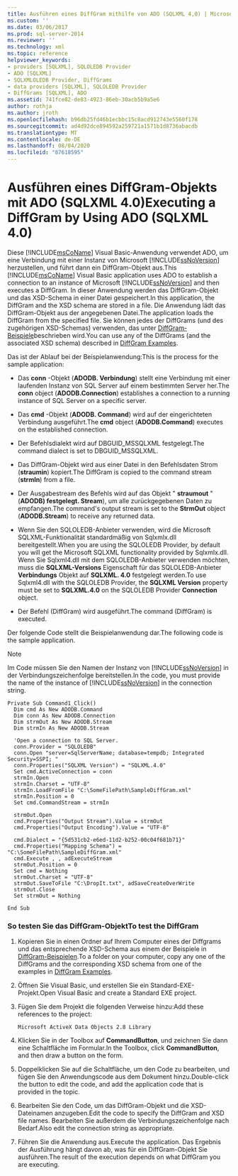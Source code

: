 ```yaml
---
title: Ausführen eines DiffGram mithilfe von ADO (SQLXML 4,0) | Microsoft-Dokumentation
ms.custom: ''
ms.date: 03/06/2017
ms.prod: sql-server-2014
ms.reviewer: ''
ms.technology: xml
ms.topic: reference
helpviewer_keywords:
- providers [SQLXML], SQLOLEDB Provider
- ADO [SQLXML]
- SQLXMLOLEDB Provider, DiffGrams
- data providers [SQLXML], SQLOLEDB Provider
- DiffGrams [SQLXML], ADO
ms.assetid: 741fce82-de83-4923-86eb-30acb5b9a5e6
author: rothja
ms.author: jroth
ms.openlocfilehash: b96db25fd46b1ecbbc15c8acd912743e5560f178
ms.sourcegitcommit: ad4d92dce894592a259721a1571b1d8736abacdb
ms.translationtype: MT
ms.contentlocale: de-DE
ms.lasthandoff: 08/04/2020
ms.locfileid: "87618595"
---
```

# <a name="executing-a-diffgram-by-using-ado-sqlxml-40"></a><span data-ttu-id="d615d-102">Ausführen eines DiffGram-Objekts mit ADO (SQLXML 4.0)</span><span class="sxs-lookup"><span data-stu-id="d615d-102">Executing a DiffGram by Using ADO (SQLXML 4.0)</span></span>
  <span data-ttu-id="d615d-103">Diese [!INCLUDE[msCoName](../../../includes/msconame-md.md)] Visual Basic-Anwendung verwendet ADO, um eine Verbindung mit einer Instanz von Microsoft [!INCLUDE[ssNoVersion](../../../includes/ssnoversion-md.md)] herzustellen, und führt dann ein DiffGram-Objekt aus.</span><span class="sxs-lookup"><span data-stu-id="d615d-103">This [!INCLUDE[msCoName](../../../includes/msconame-md.md)] Visual Basic application uses ADO to establish a connection to an instance of Microsoft [!INCLUDE[ssNoVersion](../../../includes/ssnoversion-md.md)] and then executes a DiffGram.</span></span> <span data-ttu-id="d615d-104">In dieser Anwendung werden das DiffGram-Objekt und das XSD-Schema in einer Datei gespeichert.</span><span class="sxs-lookup"><span data-stu-id="d615d-104">In this application, the DiffGram and the XSD schema are stored in a file.</span></span> <span data-ttu-id="d615d-105">Die Anwendung lädt das DiffGram-Objekt aus der angegebenen Datei.</span><span class="sxs-lookup"><span data-stu-id="d615d-105">The application loads the DiffGram from the specified file.</span></span> <span data-ttu-id="d615d-106">Sie können jedes der DiffGrams (und des zugehörigen XSD-Schemas) verwenden, das unter [DiffGram-Beispiele](diffgram-examples-sqlxml-4-0.md)beschrieben wird.</span><span class="sxs-lookup"><span data-stu-id="d615d-106">You can use any of the DiffGrams (and the associated XSD schema) described in [DiffGram Examples](diffgram-examples-sqlxml-4-0.md).</span></span>  
  
 <span data-ttu-id="d615d-107">Das ist der Ablauf bei der Beispielanwendung:</span><span class="sxs-lookup"><span data-stu-id="d615d-107">This is the process for the sample application:</span></span>  
  
-   <span data-ttu-id="d615d-108">Das **conn** -Objekt (**ADODB. Verbindung**) stellt eine Verbindung mit einer laufenden Instanz von SQL Server auf einem bestimmten Server her.</span><span class="sxs-lookup"><span data-stu-id="d615d-108">The **conn** object (**ADODB.Connection**) establishes a connection to a running instance of SQL Server on a specific server.</span></span>  
  
-   <span data-ttu-id="d615d-109">Das **cmd** -Objekt (**ADODB. Command**) wird auf der eingerichteten Verbindung ausgeführt.</span><span class="sxs-lookup"><span data-stu-id="d615d-109">The **cmd** object (**ADODB.Command**) executes on the established connection.</span></span>  
  
-   <span data-ttu-id="d615d-110">Der Befehlsdialekt wird auf DBGUID_MSSQLXML festgelegt.</span><span class="sxs-lookup"><span data-stu-id="d615d-110">The command dialect is set to DBGUID_MSSQLXML.</span></span>  
  
-   <span data-ttu-id="d615d-111">Das DiffGram-Objekt wird aus einer Datei in den Befehlsdaten Strom (**straumin**) kopiert.</span><span class="sxs-lookup"><span data-stu-id="d615d-111">The DiffGram is copied to the command stream (**strmIn**) from a file.</span></span>  
  
-   <span data-ttu-id="d615d-112">Der Ausgabestream des Befehls wird auf das Objekt " **straumout** " (**ADODB) festgelegt. Stream**), um alle zurückgegebenen Daten zu empfangen.</span><span class="sxs-lookup"><span data-stu-id="d615d-112">The command's output stream is set to the **StrmOut** object (**ADODB.Stream**) to receive any returned data.</span></span>  
  
-   <span data-ttu-id="d615d-113">Wenn Sie den SQLOLEDB-Anbieter verwenden, wird die Microsoft SQLXML-Funktionalität standardmäßig von Sqlxmlx.dll bereitgestellt.</span><span class="sxs-lookup"><span data-stu-id="d615d-113">When you are using the SQLOLEDB Provider, by default you will get the Microsoft SQLXML functionality provided by Sqlxmlx.dll.</span></span> <span data-ttu-id="d615d-114">Wenn Sie Sqlxml4.dll mit dem SQLOLEDB-Anbieter verwenden möchten, muss die **SQLXML-Versions** Eigenschaft für das SQLOLEDB-Anbieter **Verbindungs** Objekt auf **SQLXML. 4.0** festgelegt werden.</span><span class="sxs-lookup"><span data-stu-id="d615d-114">To use Sqlxml4.dll with the SQLOLEDB Provider, the **SQLXML Version** property must be set to **SQLXML.4.0** on the SQLOLEDB Provider **Connection** object.</span></span>  
  
-   <span data-ttu-id="d615d-115">Der Befehl (DiffGram) wird ausgeführt.</span><span class="sxs-lookup"><span data-stu-id="d615d-115">The command (DiffGram) is executed.</span></span>  
  
 <span data-ttu-id="d615d-116">Der folgende Code stellt die Beispielanwendung dar.</span><span class="sxs-lookup"><span data-stu-id="d615d-116">The following code is the sample application.</span></span>  
  
> [!NOTE]  
>  <span data-ttu-id="d615d-117">Im Code müssen Sie den Namen der Instanz von [!INCLUDE[ssNoVersion](../../../includes/ssnoversion-md.md)] in der Verbindungszeichenfolge bereitstellen.</span><span class="sxs-lookup"><span data-stu-id="d615d-117">In the code, you must provide the name of the instance of [!INCLUDE[ssNoVersion](../../../includes/ssnoversion-md.md)] in the connection string.</span></span>  
  
```  
Private Sub Command1_Click()  
  Dim cmd As New ADODB.Command  
  Dim conn As New ADODB.Connection  
  Dim strmOut As New ADODB.Stream  
  Dim strmIn As New ADODB.Stream  
  
  'Open a connection to SQL Server.  
  conn.Provider = "SQLOLEDB"  
  conn.Open "server=SqlServerName; database=tempdb; Integrated Security=SSPI; "  
  conn.Properties("SQLXML Version") = "SQLXML.4.0"  
  Set cmd.ActiveConnection = conn  
  strmIn.Open  
  strmIn.Charset = "UTF-8"  
  strmIn.LoadFromFile "C:\SomeFilePath\SampleDiffGram.xml"  
  strmIn.Position = 0  
  Set cmd.CommandStream = strmIn  
  
  strmOut.Open  
  cmd.Properties("Output Stream").Value = strmOut  
  cmd.Properties("Output Encoding").Value = "UTF-8"  
  
  cmd.Dialect = "{5d531cb2-e6ed-11d2-b252-00c04f681b71}"  
  cmd.Properties("Mapping Schema") = "C:\SomeFilePath\SampleDiffGram.xml"  
  cmd.Execute , , adExecuteStream  
  strmOut.Position = 0  
  Set cmd = Nothing  
  strmOut.Charset = "UTF-8"  
  strmOut.SaveToFile "C:\DropIt.txt", adSaveCreateOverWrite  
  strmOut.Close  
  Set strmOut = Nothing  
  
End Sub  
```  
  
### <a name="to-test-the-diffgram"></a><span data-ttu-id="d615d-118">So testen Sie das DiffGram-Objekt</span><span class="sxs-lookup"><span data-stu-id="d615d-118">To test the DiffGram</span></span>  
  
1.  <span data-ttu-id="d615d-119">Kopieren Sie in einen Ordner auf Ihrem Computer eines der Diffgrams und das entsprechende XSD-Schema aus einem der Beispiele in [DiffGram-Beispielen](diffgram-examples-sqlxml-4-0.md).</span><span class="sxs-lookup"><span data-stu-id="d615d-119">To a folder on your computer, copy any one of the DiffGrams and the corresponding XSD schema from one of the examples in [DiffGram Examples](diffgram-examples-sqlxml-4-0.md).</span></span>  
  
2.  <span data-ttu-id="d615d-120">Öffnen Sie Visual Basic, und erstellen Sie ein Standard-EXE-Projekt.</span><span class="sxs-lookup"><span data-stu-id="d615d-120">Open Visual Basic and create a Standard EXE project.</span></span>  
  
3.  <span data-ttu-id="d615d-121">Fügen Sie dem Projekt die folgenden Verweise hinzu:</span><span class="sxs-lookup"><span data-stu-id="d615d-121">Add these references to the project:</span></span>  
  
    ```  
    Microsoft ActiveX Data Objects 2.8 Library  
    ```  
  
4.  <span data-ttu-id="d615d-122">Klicken Sie in der Toolbox auf **CommandButton**, und zeichnen Sie dann eine Schaltfläche im Formular.</span><span class="sxs-lookup"><span data-stu-id="d615d-122">In the Toolbox, click **CommandButton**, and then draw a button on the form.</span></span>  
  
5.  <span data-ttu-id="d615d-123">Doppelklicken Sie auf die Schaltfläche, um den Code zu bearbeiten, und fügen Sie den Anwendungscode aus dem Dokument hinzu.</span><span class="sxs-lookup"><span data-stu-id="d615d-123">Double-click the button to edit the code, and add the application code that is provided in the topic.</span></span>  
  
6.  <span data-ttu-id="d615d-124">Bearbeiten Sie den Code, um das DiffGram-Objekt und die XSD-Dateinamen anzugeben.</span><span class="sxs-lookup"><span data-stu-id="d615d-124">Edit the code to specify the DiffGram and XSD file names.</span></span> <span data-ttu-id="d615d-125">Bearbeiten Sie außerdem die Verbindungszeichenfolge nach Bedarf.</span><span class="sxs-lookup"><span data-stu-id="d615d-125">Also edit the connection string as appropriate.</span></span>  
  
7.  <span data-ttu-id="d615d-126">Führen Sie die Anwendung aus.</span><span class="sxs-lookup"><span data-stu-id="d615d-126">Execute the application.</span></span> <span data-ttu-id="d615d-127">Das Ergebnis der Ausführung hängt davon ab, was für ein DiffGram-Objekt Sie ausführen.</span><span class="sxs-lookup"><span data-stu-id="d615d-127">The result of the execution depends on what DiffGram you are executing.</span></span>  
  
  
